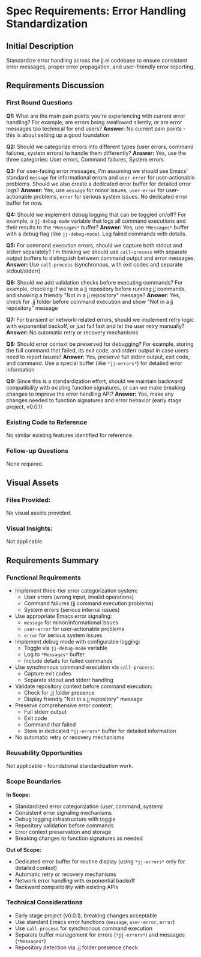 # Spec Requirements: Error Handling Standardization

## Initial Description
Standardize error handling across the jj.el codebase to ensure consistent error messages, proper error propagation, and user-friendly error reporting.

## Requirements Discussion

### First Round Questions

**Q1:** What are the main pain points you're experiencing with current error handling? For example, are errors being swallowed silently, or are error messages too technical for end users?
**Answer:** No current pain points - this is about setting up a good foundation

**Q2:** Should we categorize errors into different types (user errors, command failures, system errors) to handle them differently?
**Answer:** Yes, use the three categories: User errors, Command failures, System errors

**Q3:** For user-facing error messages, I'm assuming we should use Emacs' standard `message` for informational errors and `user-error` for user-actionable problems. Should we also create a dedicated error buffer for detailed error logs?
**Answer:** Yes, use `message` for minor issues, `user-error` for user-actionable problems, `error` for serious system issues. No dedicated error buffer for now.

**Q4:** Should we implement debug logging that can be toggled on/off? For example, a `jj-debug-mode` variable that logs all command executions and their results to the `*Messages*` buffer?
**Answer:** Yes, use `*Messages*` buffer with a debug flag (like `jj-debug-mode`). Log failed commands with details.

**Q5:** For command execution errors, should we capture both stdout and stderr separately? I'm thinking we should use `call-process` with separate output buffers to distinguish between command output and error messages.
**Answer:** Use `call-process` (synchronous, with exit codes and separate stdout/stderr)

**Q6:** Should we add validation checks before executing commands? For example, checking if we're in a jj repository before running jj commands, and showing a friendly "Not in a jj repository" message?
**Answer:** Yes, check for .jj folder before command execution and show "Not in a jj repository" message

**Q7:** For transient or network-related errors, should we implement retry logic with exponential backoff, or just fail fast and let the user retry manually?
**Answer:** No automatic retry or recovery mechanisms

**Q8:** Should error context be preserved for debugging? For example, storing the full command that failed, its exit code, and stderr output in case users need to report issues?
**Answer:** Yes, preserve full stderr output, exit code, and command. Use a special buffer (like `*jj-errors*`) for detailed error information

**Q9:** Since this is a standardization effort, should we maintain backward compatibility with existing function signatures, or can we make breaking changes to improve the error handling API?
**Answer:** Yes, make any changes needed to function signatures and error behavior (early stage project, v0.0.1)

### Existing Code to Reference

No similar existing features identified for reference.

### Follow-up Questions

None required.

## Visual Assets

### Files Provided:
No visual assets provided.

### Visual Insights:
Not applicable.

## Requirements Summary

### Functional Requirements
- Implement three-tier error categorization system:
  - User errors (wrong input, invalid operations)
  - Command failures (jj command execution problems)
  - System errors (serious internal issues)
- Use appropriate Emacs error signaling:
  - `message` for minor/informational issues
  - `user-error` for user-actionable problems
  - `error` for serious system issues
- Implement debug mode with configurable logging:
  - Toggle via `jj-debug-mode` variable
  - Log to `*Messages*` buffer
  - Include details for failed commands
- Use synchronous command execution via `call-process`:
  - Capture exit codes
  - Separate stdout and stderr handling
- Validate repository context before command execution:
  - Check for .jj folder presence
  - Display friendly "Not in a jj repository" message
- Preserve comprehensive error context:
  - Full stderr output
  - Exit code
  - Command that failed
  - Store in dedicated `*jj-errors*` buffer for detailed information
- No automatic retry or recovery mechanisms

### Reusability Opportunities
Not applicable - foundational standardization work.

### Scope Boundaries

**In Scope:**
- Standardized error categorization (user, command, system)
- Consistent error signaling mechanisms
- Debug logging infrastructure with toggle
- Repository validation before commands
- Error context preservation and storage
- Breaking changes to function signatures as needed

**Out of Scope:**
- Dedicated error buffer for routine display (using `*jj-errors*` only for detailed context)
- Automatic retry or recovery mechanisms
- Network error handling with exponential backoff
- Backward compatibility with existing APIs

### Technical Considerations
- Early stage project (v0.0.1), breaking changes acceptable
- Use standard Emacs error functions (`message`, `user-error`, `error`)
- Use `call-process` for synchronous command execution
- Separate buffer management for errors (`*jj-errors*`) and messages (`*Messages*`)
- Repository detection via .jj folder presence check
